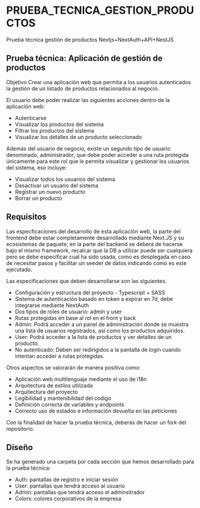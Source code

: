 # PRUEBA_TECNICA_GESTION_PRODUCTOS
Prueba técnica gestión de productos Nextjs+NextAuth+API+NestJS

## Prueba técnica: Aplicación de gestión de productos
Objetivo
Crear una aplicación web que permita a los usuarios autenticados la gestión de un listado de productos relacionados al negocio.

El usuario debe poder realizar las siguientes acciones dentro de la aplicación web: 
- Autenticarse
- Visualizar los productos del sistema
- Filtrar los productos del sistema
- Visualizar los detalles de un producto seleccionado

Además del usuario de negocio, existe un segundo tipo de usuario denominado, administrador, que debe poder acceder a una ruta protegida únicamente para este rol que le permita visualizar y gestionar los usuarios del sistema, eso incluye: 
- Visualizar todos los usuarios del sistema
- Desactivar un usuario del sistema 
- Registrar un nuevo producto 
- Borrar un producto

## Requisitos
Las especficaciones del desarrollo de esta aplicación web, la parte del frontend debe estar completamente desarrollado mediante Next.JS y su ecosistemas de paquete; en la parte del backend se deberá de hacerse bajo el mismo framework, recalcar que la DB a utilizar puede ser cualquiera pero se debe especificar cual ha sido usada, como es desplegada en caso de necesitar pasos y facilitar un seeder de datos indicando como es este ejecutado.

Las especificaciones que deben desarrollarse son las siguientes. 
- Configuración y estructura del proyecto - Typescript + SASS
- Sistema de autenticación basado en token a expirar en 7d, debe integrarse mediante NextAuth
- Dos tipos de roles de usuario: admin y user
- Rutas protegidas en base al rol en el front y back
- Admin: Podrá acceder a un panel de administración donde se muestra una lista de usuarios registrados, así como los productos adquiridos.
- User: Podrá acceder a la lista de productos y ver detalles de un producto.
- No autenticado: Deben ser redirigidos a la pantalla de login cuando intentan acceder a rutas protegidas.

Otros aspectos se valorarán de manera positiva como:
- Aplicación web multilenguaje mediante el uso de i18n
- Arquitectura de estilos utilizada
- Arquitectura del proyecto
- Legibilidad y mantenibilidad del codigo
- Definición correcta de variables y endpoints
- Correcto uso de estados e información devuelta en las peticiones

Con la finalidad de hacer la prueba técnica, deberás de hacer un fork del repositorio.

## Diseño
Se ha generado una carpeta por cada sección que hemos desarrollado para la prueba técnica:
- Auth: pantallas de registro e iniciar sesión
- User: pantallas que tendrá acceso al usuario
- Admin: pantallas que tendrá acceso el adminsitrador
- Colors: colores corporativos de la empresa
